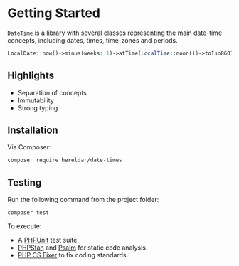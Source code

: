 Getting Started
===============

`DateTime` is a library with several classes representing the main
date-time concepts, including dates, times, time-zones and periods.

```php
LocalDate::now()->minus(weeks: 1)->atTime(LocalTime::noon())->toIso8601();
```

Highlights
--------

- Separation of concepts
- Immutability
- Strong typing

Installation
------------

Via Composer:

```bash
composer require hereldar/date-times
```

Testing
-------

Run the following command from the project folder:

```bash
composer test
```

To execute:

- A [PHPUnit](https://phpunit.de) test suite.
- [PHPStan](https://phpstan.org/) and [Psalm](https://psalm.dev/) for
  static code analysis.
- [PHP CS Fixer](https://github.com/PHP-CS-Fixer/PHP-CS-Fixer) to fix
  coding standards.
